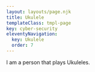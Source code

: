 ```yaml
---
layout: layouts/page.njk
title: Ukulele
templateClass: tmpl-page
key: cyber-security
eleventyNavigation:
  key: Ukulele
  order: 7
---
```


I am a person that plays Ukuleles.
